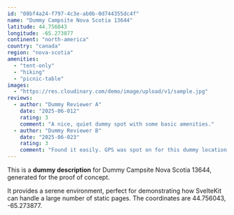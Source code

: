 ```yaml
---
id: "08bf4a24-f797-4c3e-ab0b-0d744355dc4f"
name: "Dummy Campsite Nova Scotia 13644"
latitude: 44.756043
longitude: -65.273877
continent: "north-america"
country: "canada"
region: "nova-scotia"
amenities:
  - "tent-only"
  - "hiking"
  - "picnic-table"
images:
  - "https://res.cloudinary.com/demo/image/upload/v1/sample.jpg"
reviews:
  - author: "Dummy Reviewer A"
    date: "2025-06-012"
    rating: 3
    comment: "A nice, quiet dummy spot with some basic amenities."
  - author: "Dummy Reviewer B"
    date: "2025-06-023"
    rating: 3
    comment: "Found it easily. GPS was spot on for this dummy location."
---
```


This is a **dummy description** for Dummy Campsite Nova Scotia 13644, generated for the proof of concept.

It provides a serene environment, perfect for demonstrating how SvelteKit can handle a large number of static pages. The coordinates are 44.756043, -65.273877.
